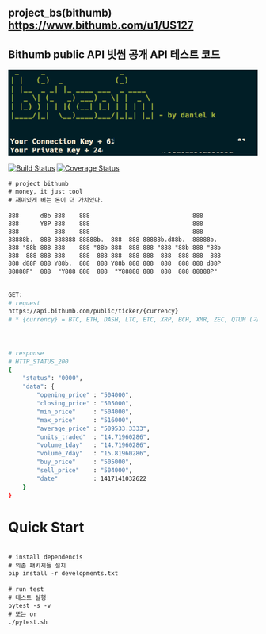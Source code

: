 ## project_bs(bithumb) https://www.bithumb.com/u1/US127
##  Bithumb public API 빗썸 공개 API 테스트 코드

<p align="left">
  <img src="./.img/front.png" width="900"/>
</p>



[![Build Status](https://travis-ci.org/elastic7327/project_bithumb.svg?branch=master)](https://travis-ci.org/elastic7327/project_bithumb) [![Coverage Status](https://coveralls.io/repos/github/elastic7327/project_bithumb/badge.svg?branch=master)](https://coveralls.io/github/elastic7327/project_bithumb?branch=master)


```
# project bithumb
# money, it just tool 
# 재미있게 버는 돈이 더 가치있다.

888      d8b 888    888                             888
888      Y8P 888    888                             888
888          888    888                             888
88888b.  888 888888 88888b.  888  888 88888b.d88b.  88888b.
888 "88b 888 888    888 "88b 888  888 888 "888 "88b 888 "88b
888  888 888 888    888  888 888  888 888  888  888 888  888
888 d88P 888 Y88b.  888  888 Y88b 888 888  888  888 888 d88P
88888P"  888  "Y888 888  888  "Y88888 888  888  888 88888P"

```
 
```sh

GET:
# request
https://api.bithumb.com/public/ticker/{currency}
# * {currency} = BTC, ETH, DASH, LTC, ETC, XRP, BCH, XMR, ZEC, QTUM (기본값: BTC), ALL(전체)



# response
# HTTP_STATUS_200
{
    "status": "0000",
    "data": {
        "opening_price" : "504000",
        "closing_price" : "505000",
        "min_price"     : "504000",
        "max_price"     : "516000",
        "average_price" : "509533.3333",
        "units_traded"  : "14.71960286",
        "volume_1day"   : "14.71960286",
        "volume_7day"   : "15.81960286",
        "buy_price"     : "505000",
        "sell_price"    : "504000",
        "date"          : 1417141032622
    }
}

```


# Quick Start
```

# install dependencis
# 의존 패키지들 설치 
pip install -r developments.txt

# run test
# 테스트 실행
pytest -s -v 
# 또는 or 
./pytest.sh

```
